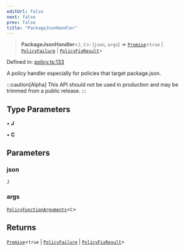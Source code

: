 ```yaml
---
editUrl: false
next: false
prev: false
title: "PackageJsonHandler"
---
```


> **PackageJsonHandler**\<`J`, `C`\>: (`json`, `args`) => [`Promise`](https://developer.mozilla.org/docs/Web/JavaScript/Reference/Global_Objects/Promise)\<`true` \| [`PolicyFailure`](/api/interfaces/policyfailure/) \| [`PolicyFixResult`](/api/interfaces/policyfixresult/)\>

Defined in: [policy.ts:133](https://github.com/tylerbutler/tools-monorepo/blob/main/packages/repopo/src/policy.ts#L133)

A policy handler especially for policies that target package.json.

:::caution[Alpha]
This API should not be used in production and may be trimmed from a public release.
:::

## Type Parameters

• **J**

• **C**

## Parameters

### json

`J`

### args

[`PolicyFunctionArguments`](/api/interfaces/policyfunctionarguments/)\<`C`\>

## Returns

[`Promise`](https://developer.mozilla.org/docs/Web/JavaScript/Reference/Global_Objects/Promise)\<`true` \| [`PolicyFailure`](/api/interfaces/policyfailure/) \| [`PolicyFixResult`](/api/interfaces/policyfixresult/)\>
